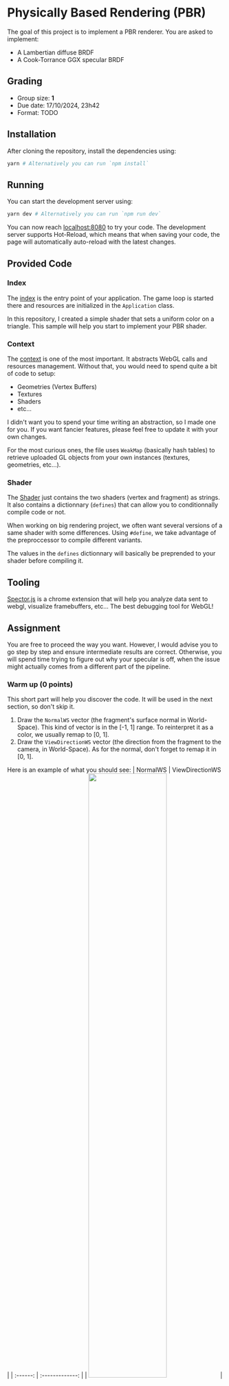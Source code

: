 # Physically Based Rendering (PBR)
The goal of this project is to implement a PBR renderer. You are asked to implement:
* A Lambertian diffuse BRDF
* A Cook-Torrance GGX specular BRDF


## Grading
* Group size: **1**
* Due date: 17/10/2024, 23h42
* Format: TODO


## Installation
After cloning the repository, install the dependencies using:

```sh
yarn # Alternatively you can run `npm install`
```


## Running
You can start the development server using:

```sh
yarn dev # Alternatively you can run `npm run dev`
```

You can now reach [localhost:8080](http://localhost:8080) to try your code.
The development server supports Hot-Reload, which means that when saving your code, the page
will automatically auto-reload with the latest changes.


## Provided Code

### Index
The [index](./src/index.ts) is the entry point of your application. The game loop is started there
and resources are initialized in the `Application` class.

In this repository, I created a simple shader that sets a uniform color on a triangle. This sample
will help you start to implement your PBR shader.

### Context
The [context](./src/gl.ts) is one of the most important. It abstracts WebGL calls and resources management.
Without that, you would need to spend quite a bit of code to setup:
* Geometries (Vertex Buffers)
* Textures
* Shaders
* etc...

I didn't want you to spend your time writing an abstraction, so I made one for you. If you want fancier features, please feel free to update it with your own changes.

For the most curious ones, the file uses `WeakMap` (basically hash tables) to retrieve uploaded GL objects from your own instances (textures, geometries, etc...).

### Shader
The [Shader](./src/shader/shader.ts) just contains the two shaders (vertex and fragment) as strings.
It also contains a dictionnary (`defines`) that can allow you to conditionnally compile code or not.

When working on big rendering project, we often want several versions of a same shader with some differences.
Using `#define`, we take advantage of the preproccessor to compile different variants.

The values in the `defines` dictionnary will basically be preprended to your shader before compiling it.


## Tooling
[Spector.js](https://chrome.google.com/webstore/detail/spectorjs/denbgaamihkadbghdceggmchnflmhpmk?hl=en) is a chrome extension that will help you analyze data sent to webgl, visualize framebuffers, etc... The best debugging tool for WebGL!


## Assignment
You are free to proceed the way you want. However, I would advise you to
go step by step and ensure intermediate results are correct. Otherwise, you will spend time
trying to figure out why your specular is off, when the issue might actually comes from a different part of the pipeline.


### Warm up (0 points)
This short part will help you discover the code. It will be used in the next section, so don't skip it.
1. Draw the `NormalWS` vector (the fragment's surface normal in World-Space). This kind of vector is in the [-1, 1] range. To reinterpret it as a color, we usually remap to [0, 1].
2. Draw the `ViewDirectionWS` vector (the direction from the fragment to the camera, in World-Space). As for the normal, don't forget to remap it in [0, 1].

Here is an example of what you should see:
| NormalWS | ViewDirectionWS |
| :------: | :-------------: |
| <img src="./screenshots/NormalWS.jpg" width=60% height=60%>  | <img src="./screenshots/ViewDirectionWS.jpg" width=60% height=60%>  |


### Direct Lighting (2 points)
Implement point lights, use at least 2 in your scene.
Send simple light data to the shader (color, intensity, position or direction), compute their attenuation and display them.
The file `light.ts` already contains some of the code needed.

In addition, you can also implement directional lights if you want.


### Tone mapping (1 point)
Implement the Reinhard tone mapping to convert your HDR lighting to LDR.
All the screenshot examples following this exercise are using the Reinhard tone mapping.
However, for better-looking results, I would advise implementing [ACES](https://knarkowicz.wordpress.com/2016/01/06/aces-filmic-tone-mapping-curve/) instead.


### Diffuse BRDF (1 point)
Implement the Lambertian diffuse BRDF.

This is the kind of results you should get with a directional light:
<p align="center">
<img src="./screenshots/Direct_Diffuse.jpg" width=50% height=50%>
</p>


### Specular BRDF (6 points)
Implement the Cook-Torrance GGX specular BRDF.

This is the kind of results you should get with 4 point lights:
<p align="center">
<img src="./screenshots/Direct_DiffuseSpecular.jpg" width=50% height=50%>
</p>


### Image-Based Lighting
For the Image-Based Lighting, the given textures are encoded in **RGBM** (Red, Green, Blue, Multiplier). It allows to encode HDR colors using only 8 bits per channel (through a bit of quantization). A naive floating-point encoding would use 32 bits per channel, which means 4 times more memory used on disk and VRAM. To store the multiplier channel on 8 bits too, we use a constant range multiplier of 6.

Floating-point compression is a wide subject which I encourage you to [read more about](https://www.khronos.org/opengl/wiki/Small_Float_Formats). However this is not our topic here, so you can use the following function in order to map **RGBM** values to **RGB**:
```glsl
vec3 RGBMDecode(vec4 rgbm) {
  return 6.0 * rgbm.rgb * rgbm.a;
}
```


#### Image-Based Lighting: Diffuse (2 points)
The tasks to accomplish to lit your objects with the diffuse IBL are:
1. Load one of the diffuse files provided in the folder `assets/env`
2. Use the geometry normal to sample the texture. Be careful here, the texture is saved as an [equirectangular projection](https://en.wikipedia.org/wiki/Equirectangular_projection).
   1. Start by converting your normal from cartesian coordinates to polar coordinates, using the following function:
      ```glsl
      vec2 cartesianToPolar(vec3 cartesian) {
          // Compute azimuthal angle, in [-PI, PI]
          float phi = atan(cartesian.z, cartesian.x);
          // Compute polar angle, in [-PI/2, PI/2]
          float theta = asin(cartesian.y);
          return vec2(phi, theta);
      }
      ```
   2. Obtaining equirectangular UV coordinates from polar coordinates is easy, you only need to remap from `([-PI, PI], [-PI/2, PI/2])` to `([0, 1], [0, 1])`.
      | Polar coordinates | UV coordinates |
      | :---------------: | :------------: |
      | <img src="./screenshots/CoordinatesPolar.jpg"> | <img src="./screenshots/CoordinatesUV.jpg"> |
3. Compute the indirect diffuse BRDF using this irradiance

This is the kind of results you should get with the diffuse texture `Alexs_Apt_2k-diffuse-RGBM.png`:
<p align="center">
<img src="./screenshots/Indirect_Diffuse.jpg" width=50% height=50%>
</p>


#### Image-Based Lighting: Specular (3 points)
For the specular IBL, the texture encodes different version of the environment for different roughness values. There is a total of **6** pre-computed roughness levels. The lowest roughness level is placed at the bottom of the texture, and occupies 50% of the total height (but 100% of the width). Each level is **half the size** of the previous one.

Here is a visual representation:
<p align="center">
<img src="./screenshots/SpecEnvSchema.jpg" width=50% height=50%>
</p>

Thus, you will need to deduce the correct UV coordinates from the roughness value.
In order to get proper blending, you are advised to sample two roughness levels simultaneously, and to blend them together.

The tasks can be summed up as:
1. Load one of the specular files provided in the folder `assets/env`
2. Convert the reflected ray from cartesian to polar
3. Offset the polar coordinates according to the roughness level
4. Repeat steps **2** and **3** for a second level
5. Fetch both levels and blend them together according to how far between the two the sample was
6. Load the texture `assets/ggx-brdf-integrated.png` containing the precomputed BRDF. This texture uses sRGB color space, don't forget to remap to linear color space.
7. Apply the result to the rendering equation using the pre-computed BRDF

This is the kind of results you should get with the diffuse texture `Alexs_Apt_2k-specular-RGBM.png`:
<p align="center">
<img src="./screenshots/Indirect_Specular.jpg" width=50% height=50%>
</p>

Now that you implemented both the diffuse and the specular IBL, take a look at the combined results:
<p align="center">
<img src="./screenshots/Indirect_DiffuseSpecular.jpg" width=50% height=50%>
</p>


#### Image-Based Lighting: Diffuse Generation (5 points)
Until now, you have worked with pre-computed IBL data. Instead of using the assets from the repository, try to generate yourself the baked environment textures.

In this steps, you are asked to write a fragment shader (compute shaders are not available in WebGL) to generate the convoluted diffuse.
> [!WARNING]
> Obviously, this should be done only once. You can do it when your application is starting up. A lag of a few milliseconds might occur, which is totally fine.

Steps:
1. Create a new shader that will convolute the environment diffuse.
2. Load the unfiltered environment texture in a `Texture2D<HTMLElement>` and upload it to the GPU.
3. Create a `Texture2D<PixelArray>` that will store the convolution result, and upload it to the GPU.
4. Create a framebuffer and bind it. Attach your created texture as the color output, using `setFramebufferTexture`.
5. Set the viewport correctly.
6. Launch a drawcall. The process should be executed in a fullscreen manner, using a triangle or a plane.
7. Reset the viewport and the bound framebuffer.
8. Use this result in your PBR shader.

I provided a few RGBM environment textures [on this drive](https://drive.google.com/drive/folders/1A725vJemn-aw1YuieIBqt-ST0Tae9Egp?usp=sharing).
Alternatively you can find IBL textures online (on [Poly Haven](https://polyhaven.com/hdris) for example). The `HDRtoRGBM.py` script will help you converting them from `.hdr` to RGBM `.png`.


## Bonus

### Other BRDF (0.5 points)
You can experiment with other BRDFs (diffuse or specular), such as:
* Burley
* Oren-Nayar
* Ward

Whatever you want to try!


### Textures (1.5 points)
PBR is meaningless without carefully authored textures bringing complexity to materials.

You can download some texture that would map well to a sphere, such as [those ones](http://freepbr.com/materials/rusted-iron-pbr-metal-material-alt/).


#### Image-Based Lighting: Specular Generation (8 points)
Just like you did for the diffuse, you can generate the specular probe. This task is harder, but will definitely make you stronger.

Please refer to the paper [Unreal paper](https://cdn2.unrealengine.com/Resources/files/2013SiggraphPresentationsNotes-26915738.pdf) for the implementation. Don't hesitate to come see me during the lesson so I can give you a detailed explanation about what you have to do.
